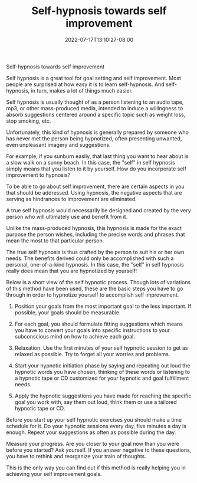 ﻿---
title: "Self-hypnosis towards self improvement"
date: 2022-07-17T13:10:27-08:00
description: "25-ARTICLES Tips for Web Success"
featured_image: "/images/25-ARTICLES.jpg"
tags: ["25 ARTICLES"]
---

Self-hypnosis towards self improvement 


Self hypnosis is a great tool for goal setting and self improvement. Most people are surprised at how easy it is to learn self-hypnosis. And self-hypnosis, in turn, makes a lot of things much easier. 

Self hypnosis is usually thought of as a person listening to an audio tape, mp3, or other mass-produced media, intended to induce a willingness to absorb suggestions centered around a specific topic such as weight loss, stop smoking, etc. 

Unfortunately, this kind of hypnosis is generally prepared by someone who has never met the person being hypnotized, often presenting unwanted, even unpleasant imagery and suggestions.

For example, if you sunburn easily, that last thing you want to hear about is a slow walk on a sunny beach. In this case, the "self" in self hypnosis simply means that you listen to it by yourself.
How do you incorporate self improvement to hypnosis?

To be able to go about self improvement, there are certain aspects in you that should be addressed. Using hypnosis, the negative aspects that are serving as hindrances to improvement are eliminated. 

A true self hypnosis would necessarily be designed and created by the very person who will ultimately use and benefit from it. 

Unlike the mass-produced hypnosis, this hypnosis is made for the exact purpose the person wishes, including the precise words and phrases that mean the most to that particular person. 

The true self hypnosis is thus crafted by the person to suit his or her own needs. The benefits derived could only be accomplished with such a personal, one-of-a-kind hypnosis. In this case, the "self" in self hypnosis really does mean that you are hypnotized by yourself! 

Below is a short view of the self hypnotic process. Though lots of variations of this method have been used, these are the basic steps you have to go through in order to hypnotize yourself to accomplish self improvement.

1. Position your goals from the most important goal to the less important. If possible, your goals should be measurable. 

2. For each goal, you should formulate fitting suggestions which means you have to convert your goals into specific instructions to your subconscious mind on how to achieve each goal. 

3. Relaxation. Use the first minutes of your self hypnotic session to get as relaxed as possible. Try to forget all your worries and problems.

4. Start your hypnotic initiation phase by saying and repeating out loud the hypnotic words you have chosen, thinking of these words or listening to a hypnotic tape or CD customized for your hypnotic and goal fulfillment needs. 

5. Apply the hypnotic suggestions you have made for reaching the specific goal you work with, say them out loud, think them or use a tailored hypnotic tape or CD. 

Before you start up your self hypnotic exercises you should make a time schedule for it. Do your hypnotic sessions every day, five minutes a day is enough. Repeat your suggestions as often as possible during the day.

Measure your progress. Are you closer to your goal now than you were before you started? Ask yourself. If you answer negative to these questions, you have to rethink and reorganize your train of thoughts. 

This is the only way you can find out if this method is really helping you in achieving your self improvement goals. 



